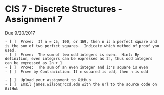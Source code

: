 # CIS 7 - Discrete Structures - Assignment 7
Due 9/20/2017

  
	- [ ]  Prove:  If n = 25, 100, or 169, then n is a perfect square and is the sum of two perfect squares.  Indicate which method of proof you used.
	- [ ]  Prove:  The sum of two odd integers is even.  Hint: By definition, even integers can be expressed as 2n, thus odd integers can be expressed as 2n + 1	
	- [ ]  Prove:  The sum of an even integer and it's square is even
	- [ ]  Prove by Contradiction: If n squared is odd, then n is odd

	- [ ]  Upload your assignment to GitHub
	- [ ]  Email james.wilson@rccd.edu with the url to the source code on GitHub	